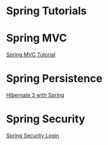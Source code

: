 Spring Tutorials
=========

Spring MVC
=========
[Spring MVC Tutorial](http://www.baeldung.com/spring-mvc-tutorial)


Spring Persistence
=========
[Hibernate 3 with Spring](http://www.baeldung.com/hibernate3-spring)


Spring Security
=========
[Spring Security Login](http://www.baeldung.com/spring-security-login)





